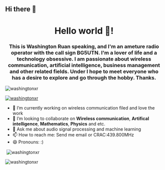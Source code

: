 ## Hi there 👋

<!--
**washingtonxr/washingtonxr** is a ✨ _special_ ✨ repository because its `README.md` (this file) appears on your GitHub profile.

Here are some ideas to get you started:

- 🔭 I’m currently working on ...
- 🌱 I’m currently learning ...
- 👯 I’m looking to collaborate on ...
- 🤔 I’m looking for help with ...
- 💬 Ask me about ...
- 📫 How to reach me: ...
- 😄 Pronouns: ...
- ⚡ Fun fact: ...
-->
<h1 align="center">Hello world 👋!</h1>
<h3 align="center">This is Washington Ruan speaking, and I'm an ameture radio operator with the call sign BG5UTN. I'm a lover of life and a technology obsessive. I am passionate about wireless communication, artificial intelligence, business management and other related fields. Under I hope to meet everyone who has a desire to explore and go through the hobby. Thanks.</h3>

<p align="left"> <img src="https://komarev.com/ghpvc/?username=washingtonxr&label=Profile%20views&color=0e75b6&style=flat" alt="washingtonxr" /> </p>

<p align="left"> <a href="https://github.com/ryo-ma/github-profile-trophy"><img src="https://github-profile-trophy.vercel.app/?username=washingtonxr" alt="washingtonxr" /></a> </p>

- 🔭 I’m currently working on wireless communication filed and love the work
- 👯 I’m looking to collaborate on **Wireless communication**, **Artifical intelligence**, **Mathematics**, **Physics** and etc.
- 💬 Ask me about audio signal processing and machine learning
- 📫 How to reach me: Send me email or CRAC:439.800MHz
- 😄 Pronouns: :)

<p>&nbsp;<img align="center" src="https://github-readme-stats.vercel.app/api?username=washingtonxr&show_icons=true&locale=en" alt="washingtonxr" /></p>

<p><img align="center" src="https://github-readme-streak-stats.herokuapp.com/?user=washingtonxr&" alt="washingtonxr" /></p>
